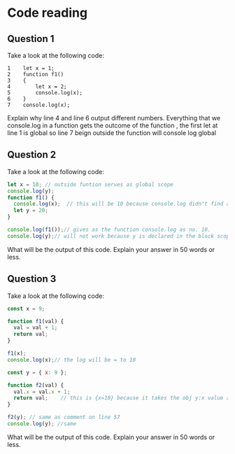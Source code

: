 # Code reading

## Question 1

Take a look at the following code:

```
1    let x = 1;
2    function f1()
3    {
4        let x = 2;
5        console.log(x);
6    }
7    console.log(x);
```

Explain why line 4 and line 6 output different numbers.
  Everything that we console.log in a function gets the outcome of the function , the first let at line 1 is global so line 7 beign outside the function will console log global

## Question 2

Take a look at the following code:

```js
let x = 10; // outside funtion serves as global scope
console.log(y);
function f1() {
  console.log(x);  // this will be 10 because console.log didn't find any local scope inside function it looks at global scope
  let y = 20;
}

console.log(f1());// gives as the function console.log as no. 10.
console.log(y);// will not work because y is declared in the block scope of the function
```

What will be the output of this code. Explain your answer in 50 words or less.

## Question 3

Take a look at the following code:

```js
const x = 9;

function f1(val) {
  val = val + 1;
  return val;
}

f1(x);
console.log(x);// the log will be = to 10 

const y = { x: 9 };

function f2(val) {
  val.x = val.x + 1;
  return val;    // this is {x=10} because it takes the obj y:x value and increments it by 1 as shown on the upper line
}

f2(y); // same as comment on line 57
console.log(y); //same
```

What will be the output of this code. Explain your answer in 50 words or less.
